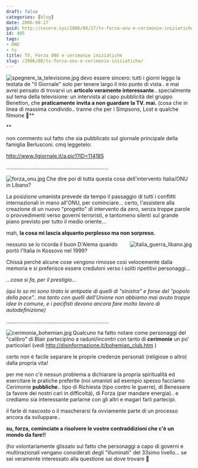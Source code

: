 ```yaml
---
draft: false
categories: [blog]
date: 2006-08-27
guid: http://cecere.xyz/2006/08/27/tv-forza-onu-e-cerimonie-iniziatiche/
id: 405
tags:
- ONU
- tv
title: TV, Forza ONU e cerimonie iniziatiche
slug: /2006/08/tv-forza-onu-e-cerimonie-iniziatiche/
---
```


<img align="left" title="spegnere_la_televisione.jpg" id="image403" alt="spegnere_la_televisione.jpg" src="http://cecere.xyz/wp-content/uploads/sites/3/2006/08/spegnere_la_televisione.jpg" />devo essere sincero: tutti i giorni leggo la testata de "Il Giornale" solo per tenere largo il mio punto di vista.. e mai avrei pensato di trovarvi un **articolo veramente interessante**.. specialmente sul tema della televisione: un intervista al capo pubblicità del gruppo Benetton, che **praticamente** **invita a non guardare la TV. mai.** (cosa che in linea di massima condivido.. tranne che per i Simpsons, Lost e qualche filmone 🙂**
  
** 

non commento sul fatto che sia pubblicato sul giornale principale della famiglia Berlusconi. cmq leggetelo:
  
<a target="_blank" href="http://www.ilgiornale.it/a.pic1?ID=114185">http://www.ilgiornale.it/a.pic1?ID=114185</a>

……………………………………………………………

<img align="left" alt="forza_onu.jpg" id="image406" title="forza_onu.jpg" src="http://cecere.xyz/wp-content/uploads/sites/3/2006/08/forza_onu.jpg" />Che dire poi di tutta questa cosa dell'intervento Italia/ONU in Libano?
  
La posizione umanista prevede da tempo il passaggio di tutti i conflitti internazionali in mano all'ONU, per cominciare… certo, l'assistere alla creazione di un nuovo "progetto" di intervento da zero, senza troppe parole o provvedimenti verso governi terroristi, e tantomeno silenti sul grande piano previsto per tutto il medio oriente…

mah, **la cosa mi lascia alquanto perplesso ma non sorpreso.**

<img align="right" title="italia_guerra_libano.jpg" id="image402" alt="italia_guerra_libano.jpg" src="http://cecere.xyz/wp-content/uploads/sites/3/2006/08/italia_guerra_libano.jpg" />nessuno se lo ricorda il buon D'Alema quando portò l'Italia in Kossovo nel 1999?
  
Chissà perché alcune cose vengono rimosse così velocemente dalla memoria e si preferisce essere creduloni verso i soliti ripetitivi personaggi…
  
_…cosa si fa, per il prestigio…_

_(qui lo so mi sono tirato le antipatie di quelli di "sinistra" e forse del "popolo della pace".. ma tanto con quelli dell'Unione non abbiamo mai avuto troppe idee in comune, e i pacifisti devono ancora fare molto lavoro di autodefinizione)_

……………………………………………………………

<img align="left" title="cerimonia_bohemian.jpg" id="image404" alt="cerimonia_bohemian.jpg" src="http://cecere.xyz/wp-content/uploads/sites/3/2006/08/cerimonia_bohemian.jpg" />

Qualcuno ha fatto notare come personaggi del "calibro" di Blair partecipino a raduni/incontri con tanto di **cerimonie** un po' particolari (vedi <a target="_blank" href="http://disinformazione.it/bohemian_club.htm">http://disinformazione.it/bohemian_club.htm</a> )

certo non è facile separare le proprie credenze personali (religiose o altro) dalla propria vita!
  
per me non c'è nessun problema a dichiarare la propria spiritualità ed esercitare le pratiche preferite (noi umanisti ad esempio spesso facciamo Cerimonie **pubbliche**.. tipo di Richiesta (tipo contro le guerre), di Benessere (a favore dei nostri cari in difficoltà), di Forza (per mandare energia).. e crediamo sia interessante parlarne con gli altri e magari farli partecipi.
  
il farle di nascosto o il mascherarsi fa ovviamente parte di un processo ancora da sviluppare..

**su, forza, cominciate a risolvere le vostre contraddizioni che c'è un mondo da fare!!**

(ho volontariamente glissato sul fatto che personaggi a capo di governi e multinazionali vengano considerati degli "illuminati" del 33simo livello… se sei veramente interessato alla questione sai dove trovare 🙂